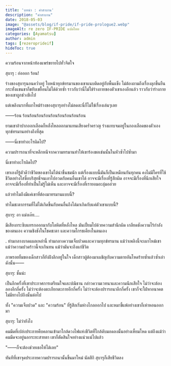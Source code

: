 ```yaml
---
title: 'บทนำ : คำสาบาน'
description: "คำสาบาน"
date: 2018-05-03
image: "@assets/blog/if-pride/if-pride-prologue2.webp"
imageAlt: re zero IF-PRIDE แปลไทย
categories: [Ayamatsu]
author: admin
tags: [rezeroprideif]
hideToc: true
---
```

ความร้อนจากหน้าท้องแพร่ขยายไปทั่วจิตใจ

สุบารุ : อ่อออก ร้อน!

ร่างของสุบารุนอนคว่ำอยู่ ใบหน้าทุกข์ทรมานของเขาแนบติดอยู่กับพื้นแข็ง ไม่ต้องถามถึงเรื่องลุกขึ้นยืน กระทั่งแขนขาก็ขยับเขยื้อนไม่ได้ด้วยซ้ำ ราวกับว่านี่ไม่ใช่ร่างกายของตัวเขาเองอีกแล้ว ราวกับว่าร่างกายของเขาถูกช่วงชิงไป

แต่เพลิงนรกที่เผาไหม้ร่างของสุบารุอย่างไม่ลดละนี่ก็ไม่ใช่เรื่องเล่นๆเลย

――ร้อน ร้อนร้อนร้อนร้อนร้อนร้อนร้อนร้อนร้อน

ยามเขาอ้าปากออกเลือดก็หลั่งไหลออกมาแทนเสียงคร่ำครวญ ร่างแทบจมอยู่ในกองเลือดของตัวเอง ทุกข์ทรมานอย่างถึงที่สุด

――นี่เขาทำอะไรผิดไป?

ความปรารถนาที่จะหลีกหนีจากความทรมานทำให้เขาร้องขอเช่นนั้นในหัวซ้ำไปซ้ำมา

นี่เขาทำอะไรผิดไป?

เขาเองก็รู้ตัวดีว่าชีวิตของเขาไม่ได้น่าชื่นชมนัก แต่เรื่องแบบนี้มันก็เป็นเหมือนกันทุกคน คงไม่มีใครที่ใช้ชีวิตอย่างใสซื่อบริสุทธิ์จนเอาไปอวดกับคนอื่นเขาได้ อาจจะมีเรื่องที่รู้สึกผิด อาจจะมีเรื่องที่นึกเสียใจ อาจจะมีเรื่องที่ทำเป็นไม่รู้ไม่เห็น และอาจจะมีเรื่องที่เรายอมอะลุ่มอล่วย

แล้วทำไมถึงมีแค่เขาที่ต้องมาทรมานแบบนี้?

ทำไมชะตากรรมที่ไม่ได้เกิดขึ้นกับคนอื่นถึงได้มาเกิดกับแค่ตัวเขาแบบนี้?

สุบารุ: อา แม่งเอ๊ย....

มีเสียงกระซิบแทรกออกมากับโลหิตที่หลั่งไหล มันเปี่ยมไปด้วยความสำนึกผิด เกลียดชังความไร้กำลังของตนเอง ความชิงชังในโชคชะตา และความโกรธเคืยงในตนเอง

.
ท่ามกลางบาดแผลเหล่านี้ ท่ามกลางความเจ็บปวดและความทุกข์ทรมาน แม้ว่าเพลิงนี้จะเผาไหม้เขา แม้ว่าความปวดร้าวนี้จะเกินทน แม้ว่ามันจะถึงแก่ชีวิต

ภาพรอยยิ้มของเด็กสาวก็ยังฝังลึกอยู่ในใจ เด็กสาวผู้ต้องมาเผชิญกับความตายอันโหดร้ายซ้ำแล้วซ้ำเล่า ดังนั้น――

สุบารุ: ชั้นน่ะ

เป็นอีกครั้งที่เขาประกาศการเตรียมใจและปณิธาน กล่าวความเวทนาและความนึกเสียใจ ไม่ว่าจะต้องลองอีกกี่ครั้ง ไม่ว่าจะต้องตะเกียกตะกายอีกกี่ครั้ง ไม่ว่าจะต้องปรารถนาอีกกี่ครั้ง เขาก็จะใฝ่หาอนาคตไม่มีทางไปถึงนั้นต่อไป

ทั้ง "ความเจ็บปวด" และ "ความร้อน" ที่รู้สึกเริ่มห่างไกลออกไป และหมาขี้แพ้อย่างเขาก็เห่าหอนออกมา

สุบารุ: ไม่ว่ายังไง

คมมีดที่เปล่งประกายคืบคลานเข้ามาใกล้ดวงไฟแห่งชีวิตที่ใกล้ดับมอดลงนั้นอย่างเหี้ยมโหด แต่ถึงแม้ว่าคมมีดจะอยู่นอกระยะสายตา เขาก็ตัดสินใจอย่างแน่วแน่ไปแล้ว

"――ก็จะต้องช่วยเธอให้ได้เลย"

ทันทีที่เขาจุดประกายความปรารถนานั้นขึ้นมาใหม่ นัตสึกิ สุบารุก็เสียชีวิตลง
